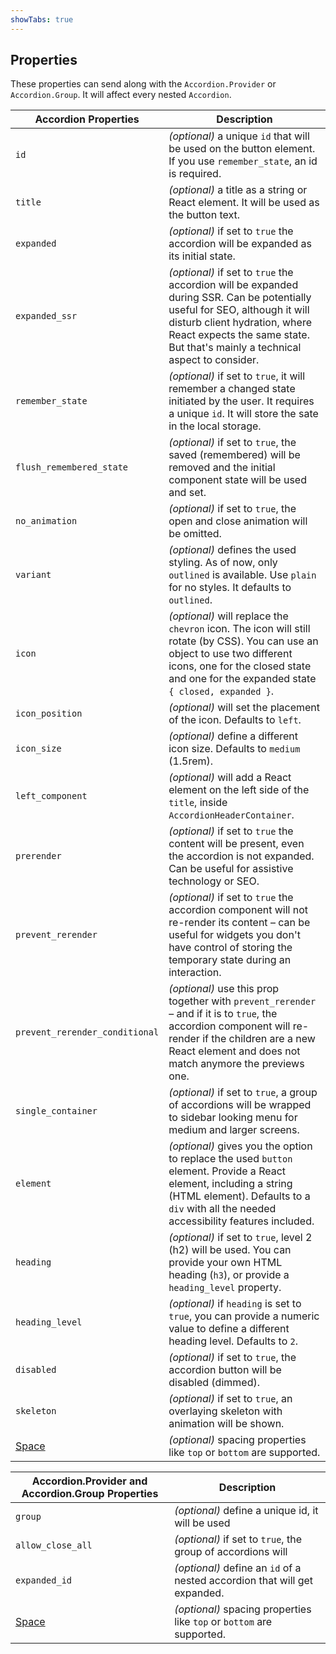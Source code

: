 ```yaml
---
showTabs: true
---
```


## Properties

These properties can send along with the `Accordion.Provider` or `Accordion.Group`. It will affect every nested `Accordion`.

| Accordion Properties                        | Description                                                                                                                                                                                                                                  |
| ------------------------------------------- | -------------------------------------------------------------------------------------------------------------------------------------------------------------------------------------------------------------------------------------------- |
| `id`                                        | _(optional)_ a unique `id` that will be used on the button element. If you use `remember_state`, an id is required.                                                                                                                          |
| `title`                                     | _(optional)_ a title as a string or React element. It will be used as the button text.                                                                                                                                                       |
| `expanded`                                  | _(optional)_ if set to `true` the accordion will be expanded as its initial state.                                                                                                                                                           |
| `expanded_ssr`                              | _(optional)_ if set to `true` the accordion will be expanded during SSR. Can be potentially useful for SEO, although it will disturb client hydration, where React expects the same state. But that's mainly a technical aspect to consider. |
| `remember_state`                            | _(optional)_ if set to `true`, it will remember a changed state initiated by the user. It requires a unique `id`. It will store the sate in the local storage.                                                                               |
| `flush_remembered_state`                    | _(optional)_ if set to `true`, the saved (remembered) will be removed and the initial component state will be used and set.                                                                                                                  |
| `no_animation`                              | _(optional)_ if set to `true`, the open and close animation will be omitted.                                                                                                                                                                 |
| `variant`                                   | _(optional)_ defines the used styling. As of now, only `outlined` is available. Use `plain` for no styles. It defaults to `outlined`.                                                                                                        |
| `icon`                                      | _(optional)_ will replace the `chevron` icon. The icon will still rotate (by CSS). You can use an object to use two different icons, one for the closed state and one for the expanded state `{ closed, expanded }`.                         |
| `icon_position`                             | _(optional)_ will set the placement of the icon. Defaults to `left`.                                                                                                                                                                         |
| `icon_size`                                 | _(optional)_ define a different icon size. Defaults to `medium` (1.5rem).                                                                                                                                                                    |
| `left_component`                            | _(optional)_ will add a React element on the left side of the `title`, inside `AccordionHeaderContainer`.                                                                                                                                    |
| `prerender`                                 | _(optional)_ if set to `true` the content will be present, even the accordion is not expanded. Can be useful for assistive technology or SEO.                                                                                                |
| `prevent_rerender`                          | _(optional)_ if set to `true` the accordion component will not re-render its content – can be useful for widgets you don't have control of storing the temporary state during an interaction.                                                |
| `prevent_rerender_conditional`              | _(optional)_ use this prop together with `prevent_rerender` – and if it is to `true`, the accordion component will re-render if the children are a new React element and does not match anymore the previews one.                            |
| `single_container`                          | _(optional)_ if set to `true`, a group of accordions will be wrapped to sidebar looking menu for medium and larger screens.                                                                                                                  |
| `element`                                   | _(optional)_ gives you the option to replace the used `button` element. Provide a React element, including a string (HTML element). Defaults to a `div` with all the needed accessibility features included.                                 |
| `heading`                                   | _(optional)_ if set to `true`, level 2 (h2) will be used. You can provide your own HTML heading (`h3`), or provide a `heading_level` property.                                                                                               |
| `heading_level`                             | _(optional)_ if `heading` is set to `true`, you can provide a numeric value to define a different heading level. Defaults to `2`.                                                                                                            |
| `disabled`                                  | _(optional)_ if set to `true`, the accordion button will be disabled (dimmed).                                                                                                                                                               |
| `skeleton`                                  | _(optional)_ if set to `true`, an overlaying skeleton with animation will be shown.                                                                                                                                                          |
| [Space](/uilib/components/space/properties) | _(optional)_ spacing properties like `top` or `bottom` are supported.                                                                                                                                                                        |

| Accordion.Provider and Accordion.Group Properties | Description                                                               |
| ------------------------------------------------- | ------------------------------------------------------------------------- |
| `group`                                           | _(optional)_ define a unique id, it will be used                          |
| `allow_close_all`                                 | _(optional)_ if set to `true`, the group of accordions will               |
| `expanded_id`                                     | _(optional)_ define an `id` of a nested accordion that will get expanded. |
| [Space](/uilib/components/space/properties)       | _(optional)_ spacing properties like `top` or `bottom` are supported.     |
